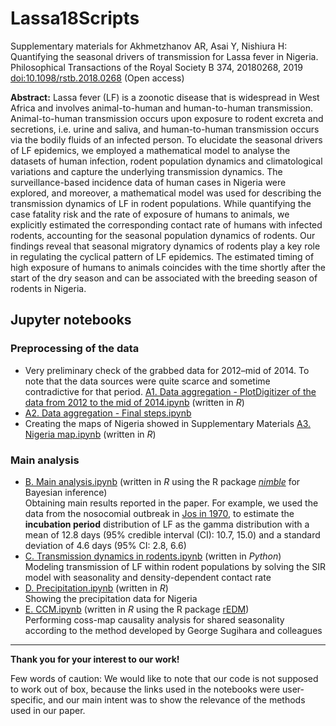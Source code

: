 # Lassa18Scripts

Supplementary materials for Akhmetzhanov AR, Asai Y, Nishiura H: Quantifying the seasonal drivers of transmission for Lassa fever in Nigeria. Philosophical Transactions of the Royal Society B 374, 20180268, 2019 [doi:10.1098/rstb.2018.0268](http://dx.doi.org/10.1098/rstb.2018.0268) (Open access)

**Abstract:** Lassa fever (LF) is a zoonotic disease that is widespread in West Africa and involves animal-to-human and human-to-human transmission. Animal-to-human transmission occurs upon exposure to rodent excreta and secretions, i.e. urine and saliva, and human-to-human transmission occurs via the bodily fluids of an infected person. To elucidate the seasonal drivers of LF epidemics, we employed a mathematical model to analyse the datasets of human infection, rodent population dynamics and climatological variations and capture the underlying transmission dynamics. The surveillance-based incidence data of human cases in Nigeria were explored, and moreover, a mathematical model was used for describing the transmission dynamics of LF in rodent populations. While quantifying the case fatality risk and the rate of exposure of humans to animals, we explicitly estimated the corresponding contact rate of humans with infected rodents, accounting for the seasonal population dynamics of rodents. Our findings reveal that seasonal migratory dynamics of rodents play a key role in regulating the cyclical pattern of LF epidemics. The estimated timing of high exposure of humans to animals coincides with the time shortly after the start of the dry season and can be associated with the breeding season of rodents in Nigeria.

## Jupyter notebooks

### Preprocessing of the data
* Very preliminary check of the grabbed data for 2012–mid of 2014. To note that the data sources were quite scarce and sometime contradictive for that period. [A1. Data aggregation - PlotDigitizer of the data from 2012 to the mid of 2014.ipynb](https://nbviewer.jupyter.org/github/aakhmetz/Lassa2018Scripts/blob/master/scripts/A1.%20Data%20aggregation%20-%20PlotDigitizer%20of%20the%20data%20from%202012%20to%20the%20mid%20of%202014.ipynb) (written in *R*)
* [A2. Data aggregation - Final steps.ipynb](https://nbviewer.jupyter.org/github/aakhmetz/Lassa2018Scripts/blob/master/scripts/A2.%20Data%20aggregation%20-%20Final%20steps.ipynb)
* Creating the maps of Nigeria showed in Supplementary Materials [A3. Nigeria map.ipynb](https://nbviewer.jupyter.org/github/aakhmetz/Lassa2018Scripts/blob/master/scripts/A3.%20Nigeria%20map.ipynb) (written in *R*)

### Main analysis
* [B. Main analysis.ipynb](https://nbviewer.jupyter.org/github/aakhmetz/Lassa2018Scripts/blob/master/scripts/B.%20Main%20analysis.ipynb) (written in *R* using the R package [*nimble*](https://r-nimble.org/) for Bayesian inference)</br>
Obtaining main results reported in the paper. For example, we used the data from the nosocomial outbreak in [Jos in 1970](http://dx.doi.org/10.1016/0035-9203(72)90271-4), to estimate the **incubation period** distribution of LF as the gamma distribution with a mean of 12.8 days (95% credible interval (CI): 10.7, 15.0) and a standard deviation of 4.6 days (95% CI: 2.8, 6.6)
* [C. Transmission dynamics in rodents.ipynb](https://nbviewer.jupyter.org/github/aakhmetz/Lassa2018Scripts/blob/master/scripts/C.%20Transmission%20dynamics%20in%20rodents.ipynb) (written in *Python*)</br>Modeling transmission of LF within rodent populations by solving the SIR model with seasonality and density-dependent contact rate
* [D. Precipitation.ipynb](https://nbviewer.jupyter.org/github/aakhmetz/Lassa2018Scripts/blob/master/scripts/D.%20Precipitation.ipynb) (written in *R*)</br>Showing the precipitation data for Nigeria
* [E. CCM.ipynb](https://nbviewer.jupyter.org/github/aakhmetz/Lassa2018Scripts/blob/master/scripts/E.%20CCM.ipynb) (written in *R* using the R package [rEDM](https://ha0ye.github.io/rEDM/articles/rEDM.html))</br>Performing coss-map causality analysis for shared seasonality according to the method developed by George Sugihara and colleagues

---------
**Thank you for your interest to our work!** 

Few words of caution: We would like to note that our code is not supposed to work out of box, because the links used in the notebooks were user-specific, and our main intent was to show the relevance of the methods used in our paper.

